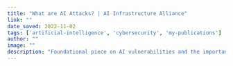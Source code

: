 ```yaml
---
title: "What are AI Attacks? | AI Infrastructure Alliance"
link: ""
date_saved: 2022-11-02
tags: ['artificial-intelligence', 'cybersecurity', 'my-publications']
author: ""
image: ""
description: "Foundational piece on AI vulnerabilities and the importance of AI robustness."
---
```

